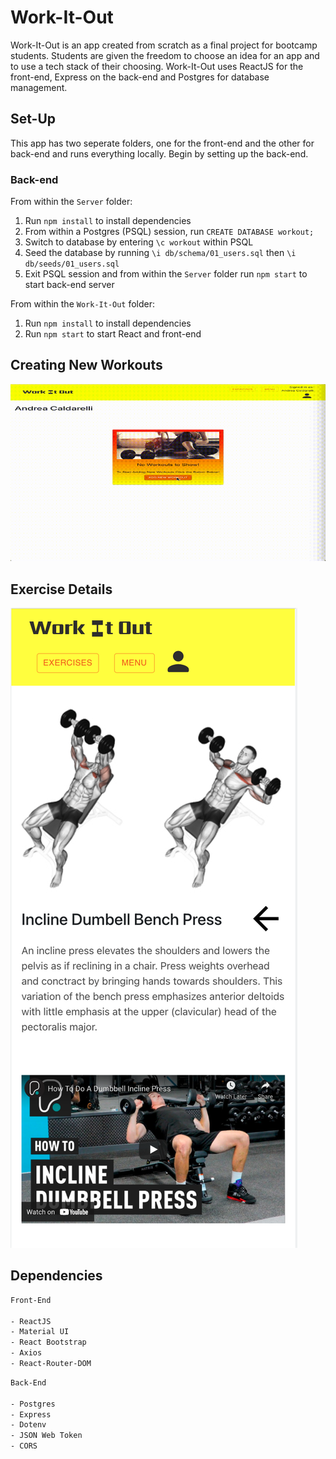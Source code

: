 # Work-It-Out

Work-It-Out is an app created from scratch as a final project for bootcamp students. Students are given the freedom to choose an idea for an app and to use a tech stack of their choosing. Work-It-Out uses ReactJS for the front-end, Express on the back-end and Postgres for database management.

## Set-Up

This app has two seperate folders, one for the front-end and the other for back-end and runs everything locally. Begin by setting up the back-end.

### Back-end

From within the `Server` folder:

1. Run `npm install` to install dependencies
2. From within a Postgres (PSQL) session, run `CREATE DATABASE workout;`
3. Switch to database by entering `\c workout` within PSQL
4. Seed the database by running `\i db/schema/01_users.sql` then `\i db/seeds/01_users.sql`
5. Exit PSQL session and from within the `Server` folder run `npm start` to start back-end server

From within the `Work-It-Out` folder:

1. Run `npm install` to install dependencies
2. Run `npm start` to start React and front-end

## Creating New Workouts

![Creating New Workout](https://github.com/woobrendan/Finals-Work-It-Out/blob/main/work-it-out/public/docs/new-workout.gif?raw=true)

## Exercise Details

![Exercise Information](https://github.com/woobrendan/Finals-Work-It-Out/blob/main/work-it-out/public/docs/exercise-details.png?raw=true)

## Dependencies

```sh
Front-End

- ReactJS
- Material UI
- React Bootstrap
- Axios
- React-Router-DOM
```

```sh
Back-End

- Postgres
- Express
- Dotenv
- JSON Web Token
- CORS
```
